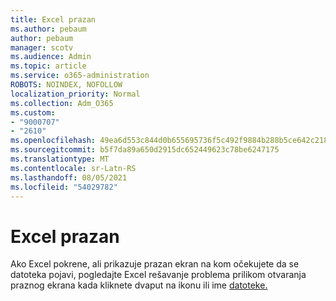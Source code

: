 ```yaml
---
title: Excel prazan
ms.author: pebaum
author: pebaum
manager: scotv
ms.audience: Admin
ms.topic: article
ms.service: o365-administration
ROBOTS: NOINDEX, NOFOLLOW
localization_priority: Normal
ms.collection: Adm_O365
ms.custom:
- "9000707"
- "2610"
ms.openlocfilehash: 49ea6d553c844d0b655695736f5c492f9884b288b5ce642c21859f2a3a235268
ms.sourcegitcommit: b5f7da89a650d2915dc652449623c78be6247175
ms.translationtype: MT
ms.contentlocale: sr-Latn-RS
ms.lasthandoff: 08/05/2021
ms.locfileid: "54029782"
---
```

# <a name="excel-opens-blank"></a>Excel prazan

Ako Excel pokrene, ali prikazuje prazan ekran na kom očekujete da se datoteka pojavi, pogledajte Excel rešavanje problema prilikom otvaranja praznog ekrana kada kliknete dvaput na ikonu ili ime [datoteke.](https://docs.microsoft.com/office/troubleshoot/excel/excel-opens-blank)